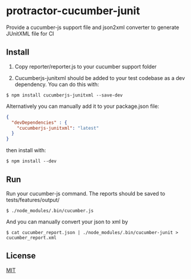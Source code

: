 # protractor-cucumber-junit

Provide a cucumber-js support file and json2xml converter to generate JUnitXML file for CI

## Install

1. Copy reporter/reporter.js to your cucumber support folder

2. Cucumberjs-junitxml should be added to your test codebase as a dev dependency.  You can do this with:

``` shell
$ npm install cucumberjs-junitxml --save-dev 
```

Alternatively you can manually add it to your package.json file:

``` json
{
  "devDependencies" : {
    "cucumberjs-junitxml": "latest"
  }
}
```

then install with:

``` shell
$ npm install --dev
```

## Run

Run your cucumber-js command. The reports should be saved to tests/features/output/

``` shell
$ ./node_modules/.bin/cucumber.js
```

And you can manually convert your json to xml by

``` shell
$ cat cucumber_report.json | ./node_modules/.bin/cucumber-junit > cucumber_report.xml
```

## License

[MIT](http://opensource.org/licenses/MIT)

